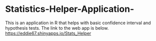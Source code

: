 # Statistics-Helper-Application-
This is an application in R that helps with basic confidence interval and hypothesis tests. The link to the web app is below. 
https://eddie67.shinyapps.io/Stats_Helper
